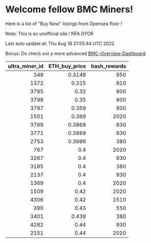 # Welcome fellow BMC Miners!
Here is a list of "Buy Now" listings from Opensea floor !

Note: This is an unofficial site ! NFA DYOR

Last auto update at: Thu Aug 18 21:55:44 UTC 2022

Bonus: Do check out a more advanced [BMC-Overview-Dashboard](https://dune.com/defifunk/BMC-Overview-Dashboard)


|   ultra_miner_id |   ETH_buy_price |   hash_rewards |
|-----------------:|----------------:|---------------:|
|              348 |          0.3149 |            950 |
|             1372 |          0.315  |            910 |
|             3785 |          0.32   |            900 |
|             3798 |          0.35   |            900 |
|             3787 |          0.359  |            900 |
|             1501 |          0.369  |           2020 |
|             3769 |          0.3869 |            930 |
|             3771 |          0.3869 |            930 |
|             2753 |          0.3999 |            380 |
|              767 |          0.4    |           2020 |
|             3267 |          0.4    |            930 |
|             3185 |          0.4    |            380 |
|             2137 |          0.4    |            930 |
|             1369 |          0.4    |           2020 |
|             1509 |          0.42   |           2020 |
|             4306 |          0.42   |           1510 |
|              390 |          0.43   |            550 |
|             3401 |          0.439  |            380 |
|             4282 |          0.44   |            930 |
|             2151 |          0.44   |           2020 |